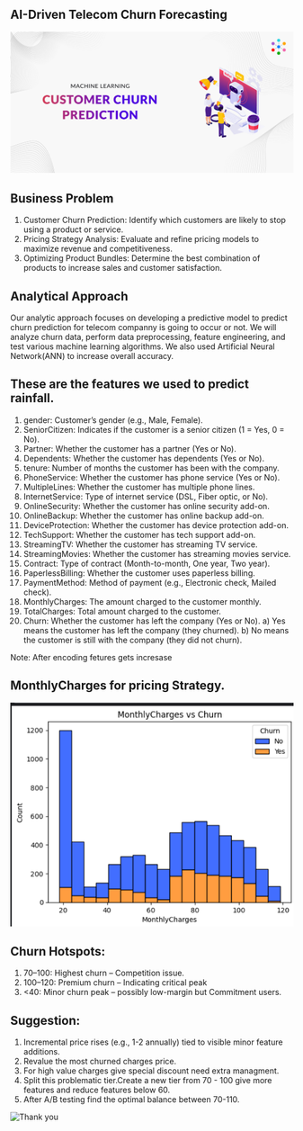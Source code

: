 ## AI-Driven Telecom Churn Forecasting
![image alt](https://github.com/OneBlack333/Images/blob/main/churn-prediction.png)


## Business Problem

1. Customer Churn Prediction: Identify which customers are likely to stop using a product or service.
2. Pricing Strategy Analysis: Evaluate and refine pricing models to maximize revenue and competitiveness.
3. Optimizing Product Bundles: Determine the best combination of products to increase sales and customer satisfaction.

## Analytical Approach

Our analytic approach focuses on developing a predictive model to predict churn prediction for telecom companny is going to occur or not. We will analyze churn data, perform data preprocessing, feature engineering, and test various machine learning algorithms. We also used Artificial Neural Network(ANN) to increase overall accuracy.

## These are the features we used to predict rainfall.

1) gender: Customer’s gender (e.g., Male, Female).
2) SeniorCitizen: Indicates if the customer is a senior citizen (1 = Yes, 0 = No).
3) Partner: Whether the customer has a partner (Yes or No).
4) Dependents: Whether the customer has dependents (Yes or No).
5) tenure: Number of months the customer has been with the company.
6) PhoneService: Whether the customer has phone service (Yes or No).
7) MultipleLines: Whether the customer has multiple phone lines.
8) InternetService: Type of internet service (DSL, Fiber optic, or No).
9) OnlineSecurity: Whether the customer has online security add-on.
10) OnlineBackup: Whether the customer has online backup add-on.
11) DeviceProtection: Whether the customer has device protection add-on.
12) TechSupport: Whether the customer has tech support add-on.
13) StreamingTV: Whether the customer has streaming TV service.
14) StreamingMovies: Whether the customer has streaming movies service.
15) Contract: Type of contract (Month-to-month, One year, Two year).
16) PaperlessBilling: Whether the customer uses paperless billing.
17) PaymentMethod: Method of payment (e.g., Electronic check, Mailed check).
18) MonthlyCharges: The amount charged to the customer monthly.
19) TotalCharges: Total amount charged to the customer.
20) Churn: Whether the customer has left the company (Yes or No).
a) Yes means the customer has left the company (they churned).
b) No means the customer is still with the company (they did not churn).

Note: After encoding fetures gets incresase

## MonthlyCharges for pricing Strategy.
![Image](https://github.com/OneBlack333/Images/blob/main/monthly_charges.png)

## Churn Hotspots:

1) 70–100: Highest churn – Competition issue.
2) 100–120: Premium churn – Indicating critical peak
3) <40: Minor churn peak – possibly low-margin but Commitment users.

## Suggestion:

1) Incremental price rises (e.g., 1-2 annually) tied to visible minor feature additions.
2) Revalue the most churned charges price.
3) For high value charges give special discount need extra managment.
4) Split this problematic tier.Create a new tier from 70 - 100 give more features and reduce features below 60.
5) After A/B testing find the optimal balance between 70-110.

![Thank you](https://media.giphy.com/media/gEP2k49ndOqJDBSPZl/giphy.gif)

